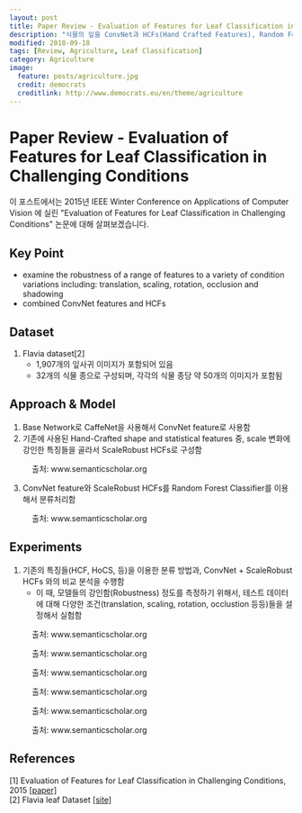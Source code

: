 ```yaml
---
layout: post
title: Paper Review - Evaluation of Features for Leaf Classification in Challenging Conditions
description: "식물의 잎을 ConvNet과 HCFs(Hand Crafted Features), Random Forest를 적용해서 분류하고, 다양한 조건(translation, rotation 등등)에서 실험한 논문 리뷰"
modified: 2018-09-18
tags: [Review, Agriculture, Leaf Classification]
category: Agriculture
image:
  feature: posts/agriculture.jpg
  credit: democrats
  creditlink: http://www.democrats.eu/en/theme/agriculture
---
```


# Paper Review - Evaluation of Features for Leaf Classification in Challenging Conditions
이 포스트에서는 2015년 IEEE Winter Conference on Applications of Computer Vision 에 실린 "Evaluation of Features for Leaf Classification in Challenging Conditions" 논문에 대해 살펴보겠습니다.

## Key Point
- examine the robustness of a range of features to a variety of condition variations including: translation, scaling, rotation, occlusion and shadowing
- combined ConvNet features and HCFs

## Dataset
1. Flavia dataset[2]
    - 1,907개의 잎사귀 이미지가 포함되어 있음
    - 32개의 식물 종으로 구성되며, 각각의 식물 종당 약 50개의 이미지가 포함됨

## Approach & Model
1. Base Network로 CaffeNet을 사용해서 ConvNet feature로 사용함
2. 기존에 사용된 Hand-Crafted shape and statistical features 중, scale 변화에 강인한 특징들을 골라서 ScaleRobust HCFs로 구성함

<figure>
	<img src="https://ai2-s2-public.s3.amazonaws.com/figures/2017-08-08/3a5d979ebbceedbc8c0c621b437150fef6240bf4/4-Table1-1.png" alt="">
	<figcaption>출처: www.semanticscholar.org</figcaption>
</figure>

3. ConvNet feature와 ScaleRobust HCFs를 Random Forest Classifier를 이용해서 분류처리함

<figure>
	<img src="https://ai2-s2-public.s3.amazonaws.com/figures/2017-08-08/3a5d979ebbceedbc8c0c621b437150fef6240bf4/2-Figure1-1.png" alt="">
	<figcaption>출처: www.semanticscholar.org</figcaption>
</figure>

## Experiments
1. 기존의 특징들(HCF, HoCS, 등)을 이용한 분류 방법과, ConvNet + ScaleRobust HCFs 와의 비교 분석을 수행함
    - 이 때, 모델들의 강인함(Robustness) 정도를 측정하기 위해서, 테스트 데이터에 대해 다양한 조건(translation, scaling, rotation, occlustion 등등)들을 설정해서 실험함

<figure>
	<img src="https://ai2-s2-public.s3.amazonaws.com/figures/2017-08-08/3a5d979ebbceedbc8c0c621b437150fef6240bf4/5-Table2-1.png" alt="">
	<figcaption>출처: www.semanticscholar.org</figcaption>
</figure>

<figure>
	<img src="https://ai2-s2-public.s3.amazonaws.com/figures/2017-08-08/3a5d979ebbceedbc8c0c621b437150fef6240bf4/6-Figure4-1.png" alt="">
	<figcaption>출처: www.semanticscholar.org</figcaption>
</figure>

<figure>
	<img src="https://ai2-s2-public.s3.amazonaws.com/figures/2017-08-08/3a5d979ebbceedbc8c0c621b437150fef6240bf4/6-Figure5-1.png" alt="">
	<figcaption>출처: www.semanticscholar.org</figcaption>
</figure>

<figure>
	<img src="https://ai2-s2-public.s3.amazonaws.com/figures/2017-08-08/3a5d979ebbceedbc8c0c621b437150fef6240bf4/7-Figure6-1.png" alt="">
	<figcaption>출처: www.semanticscholar.org</figcaption>
</figure>

<figure>
	<img src="https://ai2-s2-public.s3.amazonaws.com/figures/2017-08-08/3a5d979ebbceedbc8c0c621b437150fef6240bf4/7-Figure7-1.png" alt="">
	<figcaption>출처: www.semanticscholar.org</figcaption>
</figure>

<figure>
	<img src="https://ai2-s2-public.s3.amazonaws.com/figures/2017-08-08/3a5d979ebbceedbc8c0c621b437150fef6240bf4/8-Figure8-1.png" alt="">
	<figcaption>출처: www.semanticscholar.org</figcaption>
</figure>

<!-- 1) 논문에서는 ConvNet features와 ScaleRobust HCFs(Hand Crafted Features)를 Random Forest Classifier를 적용해서 식물 잎의 종을 분류했으며,
        기존 HCFs만 이용해서 얻은 결과인 91.2%보다 5.7%향상된 97.3%의 정확도를 보임   -->
<!-- 2) 모델들의 강인함(Robustness) 정도를 측정하기 위해 다양한 조건(translation, scaling, rotation, occlustion 등등)들에서 실험함 -->


## References
[1] Evaluation of Features for Leaf Classification in Challenging Conditions, 2015 [[paper]](https://ieeexplore.ieee.org/stamp/stamp.jsp?tp=&arnumber=7045965) <br />
[2] Flavia leaf Dataset [[site]](http://flavia.sourceforge.net/) <br />
